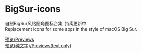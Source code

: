 # BigSur-icons  

自制BigSur风格圆角图标合集, 持续更新中.  
Replacement icons for some apps in the style of macOS Big Sur.  

[预览/Previews](./thumbs/thumbs.md)  
[预览(纯文字)/Previews(text only)](./thumbs/thumbs.md)